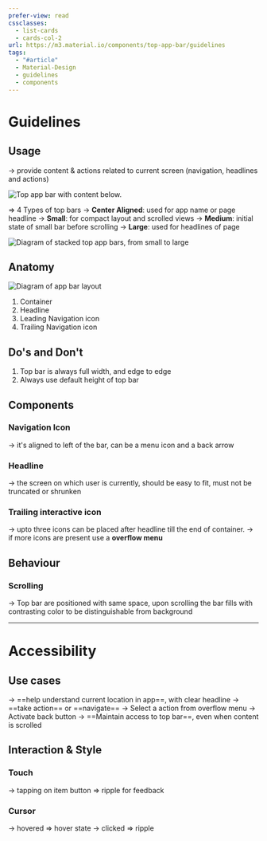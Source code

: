 ```yaml
---
prefer-view: read
cssclasses:
  - list-cards
  - cards-col-2
url: https://m3.material.io/components/top-app-bar/guidelines
tags:
  - "#article"
  - Material-Design
  - guidelines
  - components
---
```

# Guidelines

## Usage
-> provide content & actions related to current screen (navigation, headlines and actions)

![Top app bar with content below.](https://firebasestorage.googleapis.com/v0/b/design-spec/o/projects%2Fgoogle-material-3%2Fimages%2Flz75n2eh-2.png?alt=media&token=255b166e-a67f-4a33-97a0-ba11d43f0391)

=> 4 Types of top bars
	-> **Center Aligned**: used for app name or page headline
	-> **Small**: for compact layout and scrolled views
	-> **Medium**: initial state of small bar before scrolling
	-> **Large**: used for headlines of page

![Diagram of stacked top app bars, from small to large](https://firebasestorage.googleapis.com/v0/b/design-spec/o/projects%2Fgoogle-material-3%2Fimages%2Flz75nw5p-3.png?alt=media&token=e722f8ef-c8e0-4a60-8b99-837cf6720452)

## Anatomy

![Diagram of app bar layout](https://lh3.googleusercontent.com/eIWLocn3amQBJVJDkyk_dUi13j9MsvMm2QFxmTd4-HNOIJoVWFk0oqQ_mQF8JO_1fRdeJns8tQyyoPPqW9RVX_GLjKulUAHw2Ycs9YEZZ3c=s0)

1. Container
2. Headline
3. Leading Navigation icon
4. Trailing Navigation icon

## Do's and Don't
1. Top bar is always full width, and edge to edge
2. Always use default height of top bar

## Components
### Navigation Icon
-> it's aligned to left of the bar, can be a menu icon and a back arrow

### Headline
-> the screen on which user is currently, should be easy to fit, must not  be truncated or shrunken

### Trailing interactive icon
-> upto three icons can be placed after headline till the end of container.
-> if more icons are present use a **overflow menu**

## Behaviour

### Scrolling
-> Top bar are positioned with same space, upon scrolling the bar fills with contrasting color to be distinguishable from background

---

# Accessibility

## Use cases
-> ==help understand current location in app==, with clear headline
-> ==take action== or ==navigate==
-> Select a action from overflow menu
-> Activate back button
-> ==Maintain access to top bar==, even when content is scrolled

## Interaction & Style

### Touch
-> tapping on item button => ripple for feedback

### Cursor
-> hovered => hover state
-> clicked => ripple

